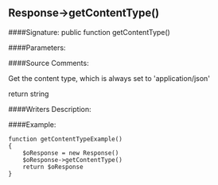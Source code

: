 ## Response->getContentType()

####Signature: public function getContentType()

####Parameters:


####Source Comments:

Get the content type, which is always set to 'application/json'



return string



####Writers Description:


####Example:
```
function getContentTypeExample()
{
    $oResponse = new Response()
    $oResponse->getContentType()
    return $oResponse
}
```